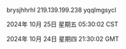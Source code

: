 brysjhhrhl 219.139.199.238 yqqlmgsycl

2024年 10月 25日 星期五 05:30:02 CST

2024年 10月 24日 星期四 21:30:02 GMT
